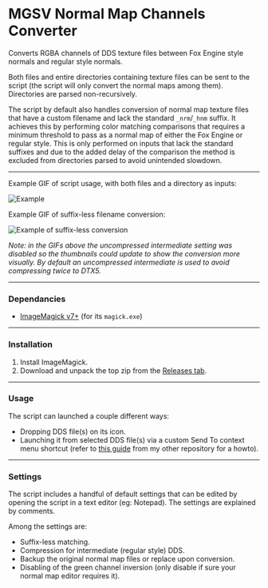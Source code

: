 # MGSV Normal Map Channels Converter

Converts RGBA channels of DDS texture files between Fox Engine style normals and regular style normals.

Both files and entire directories containing texture files can be sent to the script (the script will only convert the normal maps among them). Directories are parsed non-recursively.

The script by default also handles conversion of normal map texture files that have a custom filename and lack the standard `_nrm`/`_hnm` suffix. It achieves this by performing color matching comparisons that requires a minimum threshold to pass as a normal map of either the Fox Engine or regular style. This is only performed on inputs that lack the standard suffixes and due to the added delay of the comparison the method is excluded from directories parsed to avoid unintended slowdown.

***

Example GIF of script usage, with both files and a directory as inputs:

![Example](https://user-images.githubusercontent.com/34178938/67155397-30a16300-f35a-11e9-86c1-c36634277f2e.gif)

Example GIF of suffix-less filename conversion:

![Example of suffix-less conversion](https://user-images.githubusercontent.com/34178938/67155399-3dbe5200-f35a-11e9-87bb-5dfc659922dd.gif)

*Note: in the GIFs above the uncompressed intermediate setting was disabled so the thumbnails could update to show the conversion more visually. By default an uncompressed intermediate is used to avoid compressing twice to DTX5.*

***

### Dependancies

- [ImageMagick v7+](https://imagemagick.org/script/download.php#windows) (for its `magick.exe`)

***

### Installation

1. Install ImageMagick.
2. Download and unpack the top zip from the [Releases tab](https://github.com/chocmake/MGSV-Normal-Map-Channels-Converter/releases/latest).

***

### Usage

The script can launched a couple different ways:

- Dropping DDS file(s) on its icon.
- Launching it from selected DDS file(s) via a custom Send To context menu shortcut (refer to [this guide](https://github.com/chocmake/MGSV-Custom-Texture-Path-Hex-Replacer/wiki/Using-the-script#optional-adding-a-shortcut-to-the-send-to-menu) from my other repository for a howto).

***

### Settings

The script includes a handful of default settings that can be edited by opening the script in a text editor (eg: Notepad). The settings are explained by comments.

Among the settings are:
- Suffix-less matching.
- Compression for intermediate (regular style) DDS.
- Backup the original normal map files or replace upon conversion.
- Disabling of the green channel inversion (only disable if sure your normal map editor requires it).
